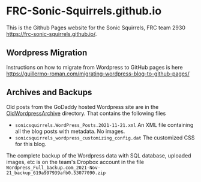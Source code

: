 # FRC-Sonic-Squirrels.github.io

This is the Github Pages website for the Sonic Squirrels, FRC team 2930 <https://frc-sonic-squirrels.github.io/>.

## Wordpress Migration

Instructions on how to migrate from Wordpress to GitHub pages is here <https://guillermo-roman.com/migrating-wordpress-blog-to-github-pages/>

## Archives and Backups 

Old posts from the GoDaddy hosted Wordpress site are in the [OldWordpressArchive](OldWordpressArchive) directory. That contains the following files

* `sonicsquirrels.WordPress_Posts.2021-11-21.xml` An XML file containing all the blog posts with metadata. No images.
* `sonicsquirrels_wordpress_customizing_config.dat` The customized CSS for this blog.

The complete backup of the Wordpress data with SQL database, uploaded images, etc is on the team's Dropbox account in the file `Wordpress_Full_backup.com_2021-Nov-21_backup_619a997939afb0.53077090.zip` 
